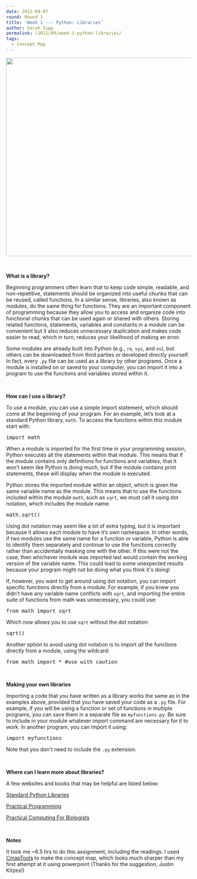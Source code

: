 ```yaml
---
date: 2012-09-07
round: Round 1
title: 'Week 1 --- Python: Libraries'
author: Sarah Supp
permalink: /2012/09/week-1-python-libraries/
tags:
  - Concept Map
---
```

[<img class="aligncenter size-large wp-image-148" src="http://files.software-carpentry.org/training-course/2012/09/PythonLibrariesCmap-1024x785.jpg" alt="" width="707" height="541" />][1]

&nbsp;

**What is a library?**

Beginning programmers often learn that to keep code simple, readable, and non-repetitive, statements should be organized into useful chunks that can be reused, called functions. In a similar sense, libraries, also known as modules, do the same thing for functions. They are an important component of programming because they allow you to access and organize code into functional chunks that can be used again or shared with others. Storing related functions, statements, variables and constants in a module can be convenient but it also reduces unnecessary duplication and makes code easier to read, which in turn, reduces your likelihood of making an error.

Some modules are already built into Python (e.g., `re`, `sys`, and `os`), but others can be downloaded from third parties or developed directly yourself. In fact, every `.py` file can be used as a library by other programs. Once a module is installed on or saved to your computer, you can import it into a program to use the functions and variables stored within it.

&nbsp;

**How can I use a library?**

To use a module, you can use a simple import statement, which should come at the beginning of your program. For an example, let’s look at a standard Python library, `math`. To access the functions within this module start with:

<pre>import math</pre>

When a module is imported for the first time in your programming session, Python executes all the statements within that module. This means that if the module contains only definitions for functions and variables, that it won’t seem like Python is doing much, but if the module contains print statements, these will display when the module is executed.

Python stores the imported module within an object, which is given the same variable name as the module. This means that to use the functions included within the module `math`, such as `sqrt`, we must call it using dot notation, which includes the module name:

<pre>math.sqrt()</pre>

Using dot notation may seem like a lot of extra typing, but it is important because it allows each module to have it’s own namespace. In other words, if two modules use the same name for a function or variable, Python is able to identify them separately and continue to use the functions correctly rather than accidentally masking one with the other. If this were not the case, then whichever module was imported last would contain the working version of the variable name. This could lead to some unexpected results because your program might not be doing what you think it's doing!

If, however, you want to get around using dot notation, you can import specific functions directly from a module. For example, if you knew you didn’t have any variable name conflicts with `sqrt`, and importing the entire suite of functions from math was unnecessary, you could use:

<pre>from math import sqrt</pre>

Which now allows you to use `sqrt` without the dot notation:

<pre>sqrt()</pre>

Another option to avoid using dot notation is to import *all* the functions directly from a module, using the wildcard:

<pre>from math import * #use with caution</pre>

&nbsp;

**Making your own libraries**

Importing a code that you have written as a library works the same as in the examples above, provided that you have saved your code as a `.py` file. For example, if you will be using a function or set of functions in multiple programs, you can save them in a separate file as `myfunctions.py`. Be sure to include in your module whatever import command are necessary for it to work. In another program, you can import it using:

<pre>import myfunctions</pre>

Note that you don't need to include the `.py` extension.

&nbsp;

**Where can I learn more about libraries?**

A few websites and books that may be helpful are listed below:

[Standard Python Libraries][2]

[Practical Programming][3]

[Practical Computing For Biologists][4]

&nbsp;

**Notes**

It took me ~6.5 hrs to do this assignment, including the readings. I used [CmapTools][5] to make the concept map, which looks much sharper than my first attempt at it using powerpoint (Thanks for the suggestion, Justin Kitzes!)

&nbsp;

&nbsp;

&nbsp;

 [1]: http://files.software-carpentry.org/training-course/2012/09/PythonLibrariesCmap.jpg
 [2]: http://docs.python.org/library/
 [3]: http://www.amazon.com/Practical-Programming-Introduction-Pragmatic-Programmers/dp/1934356271
 [4]: http://www.amazon.com/Practical-Computing-Biologists-Steven-Haddock/dp/0878933913/ref=sr_1_1?s=books&ie=UTF8&qid=1347034556&sr=1-1&keywords=practical+computing+for+biologists
 [5]: http://cmap.ihmc.us
